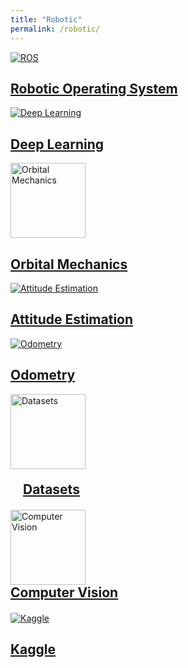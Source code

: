 ```yaml
---
title: "Robotic"
permalink: /robotic/
---
```


<div class="section-container">
  <div class="section">
    <a href="/ros/">
      <div class="section-content">
        <img src="/ros.png" alt="ROS">
        <h2>Robotic Operating System</h2>
      </div>
    </a>
  </div>
  
  <div class="section">
    <a href="/deep-learning/">
      <div class="section-content">
        <img src="/deep-learning-image.png" alt="Deep Learning">
        <h2>Deep Learning</h2>
      </div>
    </a>
  </div>

  <div class="section">
    <a href="/orbital-mechanics/">
      <div class="section-content">
        <img src="/orbital-mechanics.png" style="width:120px; margin:0 Auto;" alt="Orbital Mechanics">
        <h2>Orbital Mechanics</h2>
      </div>
    </a>
  </div>

  <div class="section">
    <a href="/attitude-estimation/">
      <div class="section-content">
        <img src="/attitude.png" alt="Attitude Estimation">
        <h2>Attitude Estimation</h2>
      </div>
    </a>
  </div>
  
  <div class="section">
    <a href="/odometry/">
      <div class="section-content">
        <img src="/odometry.png" alt="Odometry">
        <h2>Odometry</h2>
      </div>
    </a>
  </div>
  
  <div class="section">
    <a href="/datasets/">
      <div class="section-content">
        <img src="/datasets.png"  style="width:120px; margin:0 Auto; padding:0px" alt="Datasets">
        <h2 style="width: auto; padding:20px; margin:0 Auto;">Datasets</h2>
      </div>
    </a>
  </div>

  <div class="section">
    <a href="/compute-vision/">
      <div class="section-content">
        <img src="/computer-vision.png" style="width:120px; margin:0 Auto; padding:0px" alt="Computer Vision">
        <h2 style="width: auto; padding-bottom:20px; margin:0 Auto;">Computer Vision</h2>
      </div>
    </a>
  </div>

  <div class="section">
    <a href="/kaggle/">
      <div class="section-content">
        <img src="/Kaggle_logo.png"  alt="Kaggle">
        <h2 style="margin">Kaggle</h2>
      </div>
    </a>
  </div>
</div>

